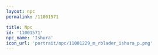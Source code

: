 ```yaml
---
layout: npc
permalink: /11001571

title: Npc
id: '11001571'
npc_name: 'Ishura'
icon_url: 'portrait/npc/11001229_m_rblader_ishura_p.png'
---
```


